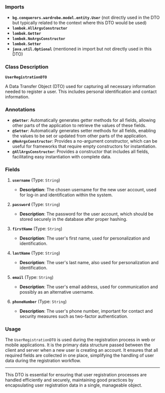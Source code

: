 ### Imports

- **`bg.conquerors.wardrobe.model.entity.User`** (not directly used in the DTO but typically related to the context where this DTO would be used)
- **`lombok.AllArgsConstructor`**
- **`lombok.Getter`**
- **`lombok.NoArgsConstructor`**
- **`lombok.Setter`**
- **`java.util.Optional`** (mentioned in import but not directly used in this DTO)

### Class Description

**`UserRegistrationDTO`**

A Data Transfer Object (DTO) used for capturing all necessary information needed to register a user. This includes personal identification and contact information.

### Annotations

- **`@Getter`**: Automatically generates getter methods for all fields, allowing other parts of the application to retrieve the values of these fields.
- **`@Setter`**: Automatically generates setter methods for all fields, enabling the values to be set or updated from other parts of the application.
- **`@NoArgsConstructor`**: Provides a no-argument constructor, which can be useful for frameworks that require empty constructors for instantiation.
- **`@AllArgsConstructor`**: Provides a constructor that includes all fields, facilitating easy instantiation with complete data.

### Fields

1. **`username`** (Type: `String`)
    
    - **Description**: The chosen username for the new user account, used for log-in and identification within the system.
2. **`password`** (Type: `String`)
    
    - **Description**: The password for the user account, which should be stored securely in the database after proper hashing.
3. **`firstName`** (Type: `String`)
    
    - **Description**: The user's first name, used for personalization and identification.
4. **`lastName`** (Type: `String`)
    
    - **Description**: The user's last name, also used for personalization and identification.
5. **`email`** (Type: `String`)
    
    - **Description**: The user's email address, used for communication and possibly as an alternative username.
6. **`phoneNumber`** (Type: `String`)
    
    - **Description**: The user's phone number, important for contact and security measures such as two-factor authentication.

### Usage

The `UserRegistrationDTO` is used during the registration process in web or mobile applications. It is the primary data structure passed between the client and server when a new user is creating an account. It ensures that all required fields are collected in one place, simplifying the handling of user data during the registration workflow.

---

This DTO is essential for ensuring that user registration processes are handled efficiently and securely, maintaining good practices by encapsulating user registration data in a single, manageable object.